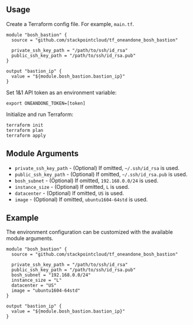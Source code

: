 ## Usage

Create a Terraform config file. For example, `main.tf`.

    module "bosh_bastion" {
      source = "github.com/stackpointcloud/tf_oneandone_bosh_bastion"

      private_ssh_key_path = "/path/to/ssh/id_rsa"
      public_ssh_key_path = "/path/to/ssh/id_rsa.pub"
    }

    output "bastion_ip" {
      value = "${module.bosh_bastion.bastion_ip}"
    }

Set 1&1 API token as an environment variable:

    export ONEANDONE_TOKEN=[token]

Initialize and run Terraform:

    terraform init
    terraform plan
    terraform apply

## Module Arguments

* `private_ssh_key_path` - (Optional) If omitted, `~/.ssh/id_rsa` is used.
* `public_ssh_key_path` - (Optional) If omitted, `~/.ssh/id_rsa.pub` is used.
* `bosh_subnet` - (Optional) If omitted, `192.168.0.0/24` is used.
* `instance_size` - (Optional) If omitted, `L` is used.
* `datacenter` - (Optional) If omitted, `US` is used.
* `image` - (Optional) If omitted, `ubuntu1604-64std` is used.

## Example

The environment configuration can be customized with the available module arguments.

    module "bosh_bastion" {
      source = "github.com/stackpointcloud/tf_oneandone_bosh_bastion"

      private_ssh_key_path = "/path/to/ssh/id_rsa"
      public_ssh_key_path = "/path/to/ssh/id_rsa.pub"
      bosh_subnet = "192.168.0.0/24"
      instance_size = "L"
      datacenter = "US"
      image = "ubuntu1604-64std"
    }

    output "bastion_ip" {
      value = "${module.bosh_bastion.bastion_ip}"
    }
